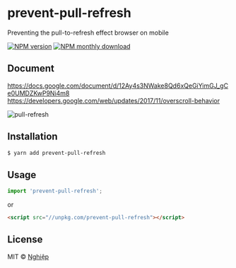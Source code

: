 # prevent-pull-refresh

Preventing the pull-to-refresh effect browser on mobile

[![NPM version](https://img.shields.io/npm/v/prevent-pull-refresh.svg)](https://www.npmjs.com/package/prevent-pull-refresh)
[![NPM monthly download](https://img.shields.io/npm/dm/prevent-pull-refresh.svg)](https://www.npmjs.com/package/prevent-pull-refresh)

## Document

https://docs.google.com/document/d/12Ay4s3NWake8Qd6xQeGiYimGJ_gCe0UMDZKwP9Ni4m8
https://developers.google.com/web/updates/2017/11/overscroll-behavior

![pull-refresh](https://lh3.googleusercontent.com/xCQZK2gd3R0pNmTXINDQkS4OXiPQa_I2H2i-W6frt40F17gnAjqpkpCXJeyroDcNzzhYZwHtApBSoNCt5inU1dYmgTSzdTLNBxVNF8GjoQLLdH51RzfNPrgVm21blWkgM_xkQKI=s300)

## Installation

```sh
$ yarn add prevent-pull-refresh
```

## Usage

```js
import 'prevent-pull-refresh';
```

or

```html
<script src="//unpkg.com/prevent-pull-refresh"></script>
```

## License

MIT © [Nghiệp](http://nghiepit.pro)
